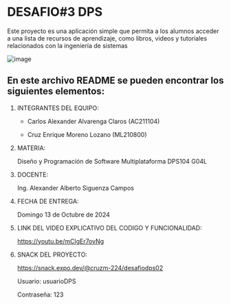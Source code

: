 # DESAFIO#3 DPS
Este proyecto es una aplicación simple que permita a los alumnos acceder a una lista de recursos de 
aprendizaje, como libros, videos y tutoriales relacionados con la ingeniería de sistemas

![image](https://user-images.githubusercontent.com/79995182/188522186-37932faa-4194-4c29-b288-f1530fa68e41.png)

 ## En este archivo README se pueden encontrar los siguientes elementos:

 1) INTEGRANTES DEL EQUIPO:

    - Carlos Alexander Alvarenga Claros (AC211104)
    
    - Cruz Enrique Moreno Lozano (ML210800)
     
     
 3) MATERIA:

     Diseño y Programación de Software Multiplataforma DPS104 G04L
 4) DOCENTE:

      Ing. Alexander Alberto Siguenza Campos

 5) FECHA DE ENTREGA:

      Domingo 13 de Octubre de 2024
      
 6) LINK DEL VIDEO EXPLICATIVO DEL CODIGO Y FUNCIONALIDAD:
    
      https://youtu.be/mClgEr7ovNg

6) SNACK DEL PROYECTO:
    
     https://snack.expo.dev/@cruzm-224/desafiodps02

     Usuario: usuarioDPS
   
     Contraseña: 123
 
